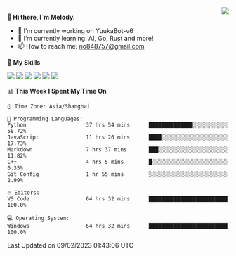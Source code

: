 <a href="#">
  <img align="right" src="https://github-readme-stats.vercel.app/api?username=melodyyuuka&count_private=true&show_icons=true" />
</a>

**👋 Hi there, I`m Melody.**

- 🔭 I’m currently working on YuukaBot-v6
- 🌱 I’m currently learning: AI, Go, Rust and more!
- 📫 How to reach me: no848757@gmail.com

🌟 **My Skills** 

![](https://img.shields.io/badge/-Python-3e74a2?style=flat-square&logo=Python&logoColor=fff)
![](https://img.shields.io/badge/-Java-007396?style=flat-square&logo=OpenJDK&logoColor=fff)
![](https://img.shields.io/badge/-Node.js-339933?style=flat-square&logo=Node.js&logoColor=fff)
![](https://img.shields.io/badge/-Git-f05032?style=flat-square&logo=git&logoColor=fff)
![](https://img.shields.io/badge/-PostgreSQL-4169e1?style=flat-square&logo=PostgreSQL&logoColor=fff)
![](https://img.shields.io/badge/-VSCode-007acc?style=flat-square&logo=Visual-Studio-Code&logoColor=fff)


<!--START_SECTION:waka-->
📊 **This Week I Spent My Time On** 

```text
⌚︎ Time Zone: Asia/Shanghai

💬 Programming Languages: 
Python                   37 hrs 54 mins      ██████████████░░░░░░░░░░░   58.72% 
JavaScript               11 hrs 26 mins      ████░░░░░░░░░░░░░░░░░░░░░   17.73% 
Markdown                 7 hrs 37 mins       ███░░░░░░░░░░░░░░░░░░░░░░   11.82% 
C++                      4 hrs 5 mins        █░░░░░░░░░░░░░░░░░░░░░░░░   6.35% 
Git Config               1 hr 55 mins        ░░░░░░░░░░░░░░░░░░░░░░░░░   2.99%

🔥 Editors: 
VS Code                  64 hrs 32 mins      █████████████████████████   100.0%

💻 Operating System: 
Windows                  64 hrs 32 mins      █████████████████████████   100.0%

```


 Last Updated on 09/02/2023 01:43:06 UTC
<!--END_SECTION:waka-->
